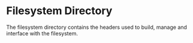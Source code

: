 # Filesystem Directory
The filesystem directory contains the headers used to build, manage and
interface with the filesystem.
